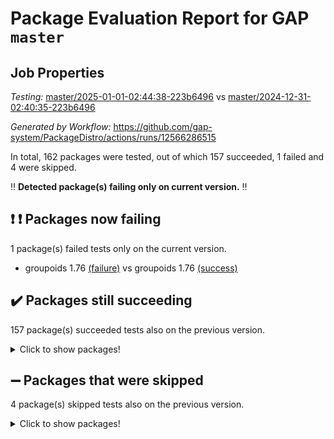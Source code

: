 # Package Evaluation Report for GAP `master`

## Job Properties

*Testing:* [master/2025-01-01-02:44:38-223b6496](https://github.com/gap-system/PackageDistro/blob/data/reports/master/2025-01-01-02:44:38-223b6496) vs [master/2024-12-31-02:40:35-223b6496](https://github.com/gap-system/PackageDistro/blob/data/reports/master/2024-12-31-02:40:35-223b6496)

*Generated by Workflow:* https://github.com/gap-system/PackageDistro/actions/runs/12566286515

In total, 162 packages were tested, out of which 157 succeeded, 1 failed and 4 were skipped.

:bangbang: **Detected package(s) failing only on current version.** :bangbang:

## :exclamation: :exclamation: Packages now failing

1 package(s) failed tests only on the current version.
- groupoids 1.76 [(failure)](https://github.com/gap-system/PackageDistro/actions/runs/12566286515/job/35031648804) vs groupoids 1.76 [(success)](https://github.com/gap-system/PackageDistro/actions/runs/12554513942/job/35003451439)

## :heavy_check_mark: Packages still succeeding

157 package(s) succeeded tests also on the previous version.
<details><summary>Click to show packages!</summary>

- 4ti2interface 2024.11-01 [(success)](https://github.com/gap-system/PackageDistro/actions/runs/12566286515/job/35031639175)
- ace 5.6.2 [(success)](https://github.com/gap-system/PackageDistro/actions/runs/12566286515/job/35031639277)
- aclib 1.3.2 [(success)](https://github.com/gap-system/PackageDistro/actions/runs/12566286515/job/35031639351)
- agt 0.3.1 [(success)](https://github.com/gap-system/PackageDistro/actions/runs/12566286515/job/35031639438)
- alnuth 3.2.1 [(success)](https://github.com/gap-system/PackageDistro/actions/runs/12566286515/job/35031639535)
- anupq 3.3.1 [(success)](https://github.com/gap-system/PackageDistro/actions/runs/12566286515/job/35031639617)
- atlasrep 2.1.9 [(success)](https://github.com/gap-system/PackageDistro/actions/runs/12566286515/job/35031639710)
- autodoc 2023.06.19 [(success)](https://github.com/gap-system/PackageDistro/actions/runs/12566286515/job/35031639805)
- automata 1.16 [(success)](https://github.com/gap-system/PackageDistro/actions/runs/12566286515/job/35031639917)
- automgrp 1.3.2 [(success)](https://github.com/gap-system/PackageDistro/actions/runs/12566286515/job/35031642348)
- autpgrp 1.11 [(success)](https://github.com/gap-system/PackageDistro/actions/runs/12566286515/job/35031642621)
- cap 2024.11-02 [(success)](https://github.com/gap-system/PackageDistro/actions/runs/12566286515/job/35031642833)
- caratinterface 2.3.7 [(success)](https://github.com/gap-system/PackageDistro/actions/runs/12566286515/job/35031643620)
- cddinterface 2024.09.02 [(success)](https://github.com/gap-system/PackageDistro/actions/runs/12566286515/job/35031644340)
- circle 1.6.6 [(success)](https://github.com/gap-system/PackageDistro/actions/runs/12566286515/job/35031644440)
- classicpres 1.22 [(success)](https://github.com/gap-system/PackageDistro/actions/runs/12566286515/job/35031644552)
- cohomolo 1.6.11 [(success)](https://github.com/gap-system/PackageDistro/actions/runs/12566286515/job/35031644631)
- congruence 1.2.7 [(success)](https://github.com/gap-system/PackageDistro/actions/runs/12566286515/job/35031644724)
- corefreesub 0.6 [(success)](https://github.com/gap-system/PackageDistro/actions/runs/12566286515/job/35031644824)
- corelg 1.57 [(success)](https://github.com/gap-system/PackageDistro/actions/runs/12566286515/job/35031644927)
- crime 1.6 [(success)](https://github.com/gap-system/PackageDistro/actions/runs/12566286515/job/35031645041)
- crisp 1.4.6 [(success)](https://github.com/gap-system/PackageDistro/actions/runs/12566286515/job/35031645153)
- crypting 0.10.5 [(success)](https://github.com/gap-system/PackageDistro/actions/runs/12566286515/job/35031645254)
- cryst 4.1.27 [(success)](https://github.com/gap-system/PackageDistro/actions/runs/12566286515/job/35031645381)
- crystcat 1.1.10 [(success)](https://github.com/gap-system/PackageDistro/actions/runs/12566286515/job/35031645512)
- ctbllib 1.3.9 [(success)](https://github.com/gap-system/PackageDistro/actions/runs/12566286515/job/35031645604)
- cubefree 1.20 [(success)](https://github.com/gap-system/PackageDistro/actions/runs/12566286515/job/35031645699)
- curlinterface 2.4.0 [(success)](https://github.com/gap-system/PackageDistro/actions/runs/12566286515/job/35031645799)
- cvec 2.8.2 [(success)](https://github.com/gap-system/PackageDistro/actions/runs/12566286515/job/35031645895)
- datastructures 0.3.1 [(success)](https://github.com/gap-system/PackageDistro/actions/runs/12566286515/job/35031646010)
- deepthought 1.0.7 [(success)](https://github.com/gap-system/PackageDistro/actions/runs/12566286515/job/35031646154)
- design 1.8.2 [(success)](https://github.com/gap-system/PackageDistro/actions/runs/12566286515/job/35031646290)
- difsets 2.3.1 [(success)](https://github.com/gap-system/PackageDistro/actions/runs/12566286515/job/35031646385)
- digraphs 1.9.0 [(success)](https://github.com/gap-system/PackageDistro/actions/runs/12566286515/job/35031646468)
- edim 1.3.8 [(success)](https://github.com/gap-system/PackageDistro/actions/runs/12566286515/job/35031646556)
- example 4.4.0 [(success)](https://github.com/gap-system/PackageDistro/actions/runs/12566286515/job/35031646656)
- examplesforhomalg 2023.10-01 [(success)](https://github.com/gap-system/PackageDistro/actions/runs/12566286515/job/35031646760)
- factint 1.6.3 [(success)](https://github.com/gap-system/PackageDistro/actions/runs/12566286515/job/35031646881)
- ferret 1.0.14 [(success)](https://github.com/gap-system/PackageDistro/actions/runs/12566286515/job/35031646979)
- fga 1.5.0 [(success)](https://github.com/gap-system/PackageDistro/actions/runs/12566286515/job/35031647076)
- fining 1.5.6 [(success)](https://github.com/gap-system/PackageDistro/actions/runs/12566286515/job/35031647195)
- float 1.0.5 [(success)](https://github.com/gap-system/PackageDistro/actions/runs/12566286515/job/35031647293)
- format 1.4.4 [(success)](https://github.com/gap-system/PackageDistro/actions/runs/12566286515/job/35031647379)
- forms 1.2.12 [(success)](https://github.com/gap-system/PackageDistro/actions/runs/12566286515/job/35031647457)
- fplsa 1.2.6 [(success)](https://github.com/gap-system/PackageDistro/actions/runs/12566286515/job/35031647546)
- fr 2.4.13 [(success)](https://github.com/gap-system/PackageDistro/actions/runs/12566286515/job/35031647634)
- francy 2.0.3 [(success)](https://github.com/gap-system/PackageDistro/actions/runs/12566286515/job/35031647719)
- fwtree 1.3 [(success)](https://github.com/gap-system/PackageDistro/actions/runs/12566286515/job/35031647827)
- gapdoc 1.6.7 [(success)](https://github.com/gap-system/PackageDistro/actions/runs/12566286515/job/35031647921)
- gauss 2024.11-01 [(success)](https://github.com/gap-system/PackageDistro/actions/runs/12566286515/job/35031648017)
- gaussforhomalg 2024.08-01 [(success)](https://github.com/gap-system/PackageDistro/actions/runs/12566286515/job/35031648118)
- gbnp 1.1.0 [(success)](https://github.com/gap-system/PackageDistro/actions/runs/12566286515/job/35031648206)
- generalizedmorphismsforcap 2024.09-03 [(success)](https://github.com/gap-system/PackageDistro/actions/runs/12566286515/job/35031648294)
- genss 1.6.9 [(success)](https://github.com/gap-system/PackageDistro/actions/runs/12566286515/job/35031648430)
- gradedmodules 2024.01-01 [(success)](https://github.com/gap-system/PackageDistro/actions/runs/12566286515/job/35031648507)
- gradedringforhomalg 2024.07-01 [(success)](https://github.com/gap-system/PackageDistro/actions/runs/12566286515/job/35031648603)
- grape 4.9.2 [(success)](https://github.com/gap-system/PackageDistro/actions/runs/12566286515/job/35031648711)
- grpconst 2.6.5 [(success)](https://github.com/gap-system/PackageDistro/actions/runs/12566286515/job/35031648910)
- guarana 0.96.3 [(success)](https://github.com/gap-system/PackageDistro/actions/runs/12566286515/job/35031648992)
- guava 3.19 [(success)](https://github.com/gap-system/PackageDistro/actions/runs/12566286515/job/35031649100)
- hap 1.66 [(success)](https://github.com/gap-system/PackageDistro/actions/runs/12566286515/job/35031649215)
- hapcryst 0.1.15 [(success)](https://github.com/gap-system/PackageDistro/actions/runs/12566286515/job/35031649319)
- hecke 1.5.4 [(success)](https://github.com/gap-system/PackageDistro/actions/runs/12566286515/job/35031649409)
- help 4.0 [(success)](https://github.com/gap-system/PackageDistro/actions/runs/12566286515/job/35031649508)
- homalg 2024.01-01 [(success)](https://github.com/gap-system/PackageDistro/actions/runs/12566286515/job/35031649614)
- homalgtocas 2023.11-01 [(success)](https://github.com/gap-system/PackageDistro/actions/runs/12566286515/job/35031649701)
- idrel 2.48 [(success)](https://github.com/gap-system/PackageDistro/actions/runs/12566286515/job/35031649797)
- images 1.3.3 [(success)](https://github.com/gap-system/PackageDistro/actions/runs/12566286515/job/35031649898)
- intpic 0.4.0 [(success)](https://github.com/gap-system/PackageDistro/actions/runs/12566286515/job/35031650002)
- io 4.9.1 [(success)](https://github.com/gap-system/PackageDistro/actions/runs/12566286515/job/35031650124)
- io_forhomalg 2023.02-04 [(success)](https://github.com/gap-system/PackageDistro/actions/runs/12566286515/job/35031650244)
- irredsol 1.4.4 [(success)](https://github.com/gap-system/PackageDistro/actions/runs/12566286515/job/35031650348)
- json 2.2.2 [(success)](https://github.com/gap-system/PackageDistro/actions/runs/12566286515/job/35031650451)
- jupyterkernel 1.5.1 [(success)](https://github.com/gap-system/PackageDistro/actions/runs/12566286515/job/35031650535)
- jupyterviz 1.5.6 [(success)](https://github.com/gap-system/PackageDistro/actions/runs/12566286515/job/35031650643)
- kan 1.37 [(success)](https://github.com/gap-system/PackageDistro/actions/runs/12566286515/job/35031650740)
- kbmag 1.5.11 [(success)](https://github.com/gap-system/PackageDistro/actions/runs/12566286515/job/35031650834)
- laguna 3.9.7 [(success)](https://github.com/gap-system/PackageDistro/actions/runs/12566286515/job/35031650943)
- liealgdb 2.2.1 [(success)](https://github.com/gap-system/PackageDistro/actions/runs/12566286515/job/35031651046)
- liepring 2.9.1 [(success)](https://github.com/gap-system/PackageDistro/actions/runs/12566286515/job/35031651128)
- liering 2.4.2 [(success)](https://github.com/gap-system/PackageDistro/actions/runs/12566286515/job/35031651219)
- linearalgebraforcap 2024.10-01 [(success)](https://github.com/gap-system/PackageDistro/actions/runs/12566286515/job/35031651298)
- lins 0.9 [(success)](https://github.com/gap-system/PackageDistro/actions/runs/12566286515/job/35031651402)
- localizeringforhomalg 2023.10-01 [(success)](https://github.com/gap-system/PackageDistro/actions/runs/12566286515/job/35031651500)
- loops 3.4.4 [(success)](https://github.com/gap-system/PackageDistro/actions/runs/12566286515/job/35031651609)
- lpres 1.1.1 [(success)](https://github.com/gap-system/PackageDistro/actions/runs/12566286515/job/35031651701)
- majoranaalgebras 1.5.2 [(success)](https://github.com/gap-system/PackageDistro/actions/runs/12566286515/job/35031651817)
- mapclass 1.4.6 [(success)](https://github.com/gap-system/PackageDistro/actions/runs/12566286515/job/35031651931)
- matgrp 0.71 [(success)](https://github.com/gap-system/PackageDistro/actions/runs/12566286515/job/35031652050)
- matricesforhomalg 2024.11-02 [(success)](https://github.com/gap-system/PackageDistro/actions/runs/12566286515/job/35031652143)
- modisom 3.0.0 [(success)](https://github.com/gap-system/PackageDistro/actions/runs/12566286515/job/35031652227)
- modulepresentationsforcap 2024.09-02 [(success)](https://github.com/gap-system/PackageDistro/actions/runs/12566286515/job/35031652315)
- modules 2024.01-01 [(success)](https://github.com/gap-system/PackageDistro/actions/runs/12566286515/job/35031652401)
- monoidalcategories 2024.09-05 [(success)](https://github.com/gap-system/PackageDistro/actions/runs/12566286515/job/35031652477)
- nconvex 2024.12-01 [(success)](https://github.com/gap-system/PackageDistro/actions/runs/12566286515/job/35031652573)
- nilmat 1.4.2 [(success)](https://github.com/gap-system/PackageDistro/actions/runs/12566286515/job/35031652681)
- nock 1.5 [(success)](https://github.com/gap-system/PackageDistro/actions/runs/12566286515/job/35031652766)
- normalizinterface 1.3.7 [(success)](https://github.com/gap-system/PackageDistro/actions/runs/12566286515/job/35031652874)
- nq 2.5.11 [(success)](https://github.com/gap-system/PackageDistro/actions/runs/12566286515/job/35031653020)
- numericalsgps 1.4.0 [(success)](https://github.com/gap-system/PackageDistro/actions/runs/12566286515/job/35031653133)
- openmath 11.5.3 [(success)](https://github.com/gap-system/PackageDistro/actions/runs/12566286515/job/35031653214)
- orb 4.9.1 [(success)](https://github.com/gap-system/PackageDistro/actions/runs/12566286515/job/35031653309)
- packagemanager 1.6 [(success)](https://github.com/gap-system/PackageDistro/actions/runs/12566286515/job/35031653401)
- patternclass 2.4.5 [(success)](https://github.com/gap-system/PackageDistro/actions/runs/12566286515/job/35031653498)
- permut 2.0.5 [(success)](https://github.com/gap-system/PackageDistro/actions/runs/12566286515/job/35031653592)
- polenta 1.3.10 [(success)](https://github.com/gap-system/PackageDistro/actions/runs/12566286515/job/35031653697)
- polymaking 0.8.7 [(success)](https://github.com/gap-system/PackageDistro/actions/runs/12566286515/job/35031653796)
- primgrp 3.4.4 [(success)](https://github.com/gap-system/PackageDistro/actions/runs/12566286515/job/35031653886)
- profiling 2.6.0 [(success)](https://github.com/gap-system/PackageDistro/actions/runs/12566286515/job/35031653993)
- qdistrnd 0.9.5 [(success)](https://github.com/gap-system/PackageDistro/actions/runs/12566286515/job/35031654101)
- qpa 1.35 [(success)](https://github.com/gap-system/PackageDistro/actions/runs/12566286515/job/35031654209)
- quagroup 1.8.4 [(success)](https://github.com/gap-system/PackageDistro/actions/runs/12566286515/job/35031654317)
- radiroot 2.9 [(success)](https://github.com/gap-system/PackageDistro/actions/runs/12566286515/job/35031654434)
- rcwa 4.7.1 [(success)](https://github.com/gap-system/PackageDistro/actions/runs/12566286515/job/35031654542)
- rds 1.8 [(success)](https://github.com/gap-system/PackageDistro/actions/runs/12566286515/job/35031654645)
- recog 1.4.3 [(success)](https://github.com/gap-system/PackageDistro/actions/runs/12566286515/job/35031654764)
- repndecomp 1.3.0 [(success)](https://github.com/gap-system/PackageDistro/actions/runs/12566286515/job/35031654858)
- repsn 3.1.2 [(success)](https://github.com/gap-system/PackageDistro/actions/runs/12566286515/job/35031654971)
- resclasses 4.7.3 [(success)](https://github.com/gap-system/PackageDistro/actions/runs/12566286515/job/35031655079)
- ringsforhomalg 2024.11-02 [(success)](https://github.com/gap-system/PackageDistro/actions/runs/12566286515/job/35031655171)
- sco 2023.08-01 [(success)](https://github.com/gap-system/PackageDistro/actions/runs/12566286515/job/35031655263)
- scscp 2.4.3 [(success)](https://github.com/gap-system/PackageDistro/actions/runs/12566286515/job/35031655363)
- semigroups 5.4.0 [(success)](https://github.com/gap-system/PackageDistro/actions/runs/12566286515/job/35031655472)
- sglppow 2.4 [(success)](https://github.com/gap-system/PackageDistro/actions/runs/12566286515/job/35031655593)
- sgpviz 0.999.6 [(success)](https://github.com/gap-system/PackageDistro/actions/runs/12566286515/job/35031655693)
- simpcomp 2.1.14 [(success)](https://github.com/gap-system/PackageDistro/actions/runs/12566286515/job/35031655792)
- singular 2024.06.03 [(success)](https://github.com/gap-system/PackageDistro/actions/runs/12566286515/job/35031655886)
- sl2reps 1.1 [(success)](https://github.com/gap-system/PackageDistro/actions/runs/12566286515/job/35031656004)
- sla 1.6.2 [(success)](https://github.com/gap-system/PackageDistro/actions/runs/12566286515/job/35031656103)
- smallantimagmas 0.2.12 [(success)](https://github.com/gap-system/PackageDistro/actions/runs/12566286515/job/35031656199)
- smallgrp 1.5.4 [(success)](https://github.com/gap-system/PackageDistro/actions/runs/12566286515/job/35031656287)
- smallsemi 0.7.1 [(success)](https://github.com/gap-system/PackageDistro/actions/runs/12566286515/job/35031656375)
- sonata 2.9.6 [(success)](https://github.com/gap-system/PackageDistro/actions/runs/12566286515/job/35031656485)
- sophus 1.27 [(success)](https://github.com/gap-system/PackageDistro/actions/runs/12566286515/job/35031656585)
- sotgrps 1.3 [(success)](https://github.com/gap-system/PackageDistro/actions/runs/12566286515/job/35031656668)
- spinsym 1.5.2 [(success)](https://github.com/gap-system/PackageDistro/actions/runs/12566286515/job/35031656770)
- standardff 1.0 [(success)](https://github.com/gap-system/PackageDistro/actions/runs/12566286515/job/35031656859)
- symbcompcc 1.3.2 [(success)](https://github.com/gap-system/PackageDistro/actions/runs/12566286515/job/35031656949)
- thelma 1.3 [(success)](https://github.com/gap-system/PackageDistro/actions/runs/12566286515/job/35031657035)
- tomlib 1.2.11 [(success)](https://github.com/gap-system/PackageDistro/actions/runs/12566286515/job/35031657134)
- toolsforhomalg 2024.09-01 [(success)](https://github.com/gap-system/PackageDistro/actions/runs/12566286515/job/35031657224)
- toric 1.9.6 [(success)](https://github.com/gap-system/PackageDistro/actions/runs/12566286515/job/35031657326)
- toricvarieties 2022.07.13 [(success)](https://github.com/gap-system/PackageDistro/actions/runs/12566286515/job/35031657406)
- transgrp 3.6.5 [(success)](https://github.com/gap-system/PackageDistro/actions/runs/12566286515/job/35031657483)
- typeset 1.2.2 [(success)](https://github.com/gap-system/PackageDistro/actions/runs/12566286515/job/35031657582)
- ugaly 4.1.3 [(success)](https://github.com/gap-system/PackageDistro/actions/runs/12566286515/job/35031657688)
- unipot 1.6 [(success)](https://github.com/gap-system/PackageDistro/actions/runs/12566286515/job/35031657782)
- unitlib 4.2.0 [(success)](https://github.com/gap-system/PackageDistro/actions/runs/12566286515/job/35031657897)
- utils 0.85 [(success)](https://github.com/gap-system/PackageDistro/actions/runs/12566286515/job/35031657995)
- uuid 0.7 [(success)](https://github.com/gap-system/PackageDistro/actions/runs/12566286515/job/35031658140)
- walrus 0.9991 [(success)](https://github.com/gap-system/PackageDistro/actions/runs/12566286515/job/35031658300)
- wedderga 4.10.5 [(success)](https://github.com/gap-system/PackageDistro/actions/runs/12566286515/job/35031658537)
- wpe 0.8 [(success)](https://github.com/gap-system/PackageDistro/actions/runs/12566286515/job/35031658653)
- xmod 2.92 [(success)](https://github.com/gap-system/PackageDistro/actions/runs/12566286515/job/35031658768)
- xmodalg 1.23 [(success)](https://github.com/gap-system/PackageDistro/actions/runs/12566286515/job/35031658888)
- yangbaxter 0.10.6 [(success)](https://github.com/gap-system/PackageDistro/actions/runs/12566286515/job/35031659013)
- zeromqinterface 0.16 [(success)](https://github.com/gap-system/PackageDistro/actions/runs/12566286515/job/35031659111)
</details>

## :heavy_minus_sign: Packages that were skipped

4 package(s) skipped tests also on the previous version.
<details><summary>Click to show packages!</summary>

- browse 1.8.21 [(skipped)](https://github.com/gap-system/PackageDistro/actions/runs/12566286515/job/35031506401)
- itc 1.5.1 [(skipped)](https://github.com/gap-system/PackageDistro/actions/runs/12566286515/job/35031506401)
- polycyclic 2.16 [(skipped)](https://github.com/gap-system/PackageDistro/actions/runs/12566286515/job/35031506401)
- xgap 4.32 [(skipped)](https://github.com/gap-system/PackageDistro/actions/runs/12566286515/job/35031506401)
</details>

